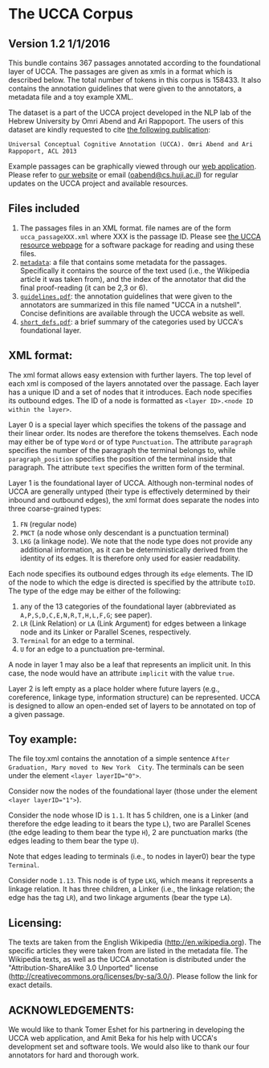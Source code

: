 The UCCA Corpus
===============
Version 1.2
1/1/2016
---------------

This bundle contains 367 passages annotated according to the foundational layer of UCCA. 
The passages are given as xmls in a format which is described below. The total number of tokens 
in this corpus is 158433. It also contains the annotation guidelines that were given to the annotators,
a metadata file and a toy example XML.

The dataset is a part of the UCCA project developed in the NLP lab of the Hebrew University 
by Omri Abend and Ari Rappoport. The users of this dataset are kindly requested to cite [the following publication](http://www.aclweb.org/anthology/P13-1023):

    Universal Conceptual Cognitive Annotation (UCCA). Omri Abend and Ari Rappoport, ACL 2013

Example passages can be graphically viewed through our [web application](vm-05.cs.huji.ac.il).
Please refer to [our website](http://www.cs.huji.ac.il/~oabend/ucca.html) or email (oabend@cs.huji.ac.il)
for regular updates on the UCCA project and available resources.


Files included
--------------
1. The passages files in an XML format. file names are of the form `ucca_passageXXX.xml` where XXX 
   is the passage ID. Please see [the UCCA resource webpage](http://www.cs.huji.ac.il/~oabend/ucca.html) for a software package for reading and using 
   these files.
2. [`metadata`](metadata): a file that contains some metadata for the passages. Specifically it contains the source
   of the text used (i.e., the Wikipedia article it was taken from), and the index of the annotator
   that did the final proof-reading (it can be 2,3 or 6).
3. [`guidelines.pdf`](../guidelines.pdf): the annotation guidelines that were given to the annotators are summarized in 
   this file named "UCCA in a nutshell". Concise definitions are available through the UCCA website
   as well.
4. [`short_defs.pdf`](../short_defs.pdf): a brief summary of the categories used by UCCA's foundational layer.


XML format:
-----------

The xml format allows easy extension with further layers. The top level of each xml is composed of 
the layers annotated over the passage. Each layer has a unique ID and a set of nodes that it introduces. 
Each node specifies its outbound edges. The ID of a node is formatted as 
`<layer ID>.<node ID within the layer>`. 

Layer 0 is a special layer which specifies the tokens of the passage and their linear order. Its nodes 
are therefore the tokens themselves. Each node may either be of type `Word` or of type `Punctuation`. 
The attribute `paragraph` specifies the number of the paragraph the terminal belongs to, while 
`paragraph_position` specifies the position of the terminal inside that paragraph. The attribute 
`text` specifies the written form of the terminal.

Layer 1 is the foundational layer of UCCA. Although non-terminal nodes of UCCA are generally untyped 
(their type is effectively determined by their inbound and outbound edges), the xml format does separate 
the nodes into three coarse-grained types: 
1. `FN` (regular node)
2. `PNCT` (a node whose only descendant is a punctuation terminal)
3. `LKG` (a linkage node). 
We note that the node type does not provide any additional information, as it can be deterministically 
derived from the identity of its edges. It is therefore only used for easier readability.

Each node specifies its outbound edges through its `edge` elements. The ID of the node to which the edge is
directed is specified by the attribute `toID`. The type of the edge may be either of the following:
1. any of the 13 categories of the foundational layer (abbreviated as `A,P,S,D,C,E,N,R,T,H,L,F,G`; see paper).
2. `LR` (Link Relation) or `LA` (Link Argument) for edges between a linkage node and its Linker or Parallel 
Scenes, respectively.
3. `Terminal` for an edge to a terminal.
4. `U` for an edge to a punctuation pre-terminal.

A node in layer 1 may also be a leaf that represents an implicit unit. In this case, the node would have 
an attribute `implicit` with the value `true`.

Layer 2 is left empty as a place holder where future layers (e.g., coreference, linkage type, 
information structure) can be represented. UCCA is designed to allow an open-ended set of layers 
to be annotated on top of a given passage.


Toy example:
------------

The file toy.xml contains the annotation of a simple sentence `After Graduation, Mary moved to New York 
City`. The terminals can be seen under the element `<layer layerID="0">`.

Consider now the nodes of the foundational layer (those under the element `<layer layerID="1">`).

Consider the node whose ID is `1.1`. It has 5 children, one is a Linker (and therefore the edge leading 
to it bears the type `L`), two are Parallel Scenes (the edge leading to them bear the type `H`), 
2 are punctuation marks (the edges leading to them bear the type `U`). 

Note that edges leading to terminals (i.e., to nodes in layer0) bear the type `Terminal`. 

Consider node `1.13`. This node is of type `LKG`, which means it represents a linkage relation. 
It has three children, a Linker (i.e., the linkage relation; the edge has the tag `LR`), and 
two linkage arguments (bear the type `LA`).


Licensing:
----------

The texts are taken from the English Wikipedia (http://en.wikipedia.org). 
The specific articles they were taken from are listed in the metadata file. 
The Wikipedia texts, as well as the UCCA annotation is distributed under the 
"Attribution-ShareAlike 3.0 Unported" license (http://creativecommons.org/licenses/by-sa/3.0/).
Please follow the link for exact details.


ACKNOWLEDGEMENTS:
-----------------

We would like to thank Tomer Eshet for his partnering in developing the UCCA web application,
and Amit Beka for his help with UCCA's development set and software tools. We would also like
to thank our four annotators for hard and thorough work.




